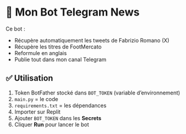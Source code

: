 # 🤖 Mon Bot Telegram News

Ce bot :
- Récupère automatiquement les tweets de Fabrizio Romano (X)
- Récupère les titres de FootMercato
- Reformule en anglais
- Publie tout dans mon canal Telegram

## ✅ Utilisation

1. Token BotFather stocké dans `BOT_TOKEN` (variable d’environnement)
2. `main.py` = le code
3. `requirements.txt` = les dépendances
4. Importer sur Replit
5. Ajouter `BOT_TOKEN` dans les **Secrets**
6. Cliquer **Run** pour lancer le bot
